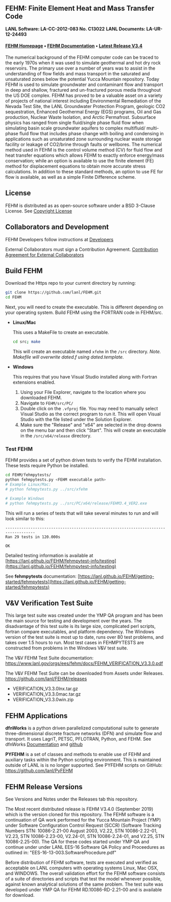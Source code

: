 ## FEHM: Finite Element Heat and Mass Transfer Code ##
**LANL Software: LA-CC-2012-083  No. C13022**
**LANL Documents: LA-UR-12-24493**


#### [FEHM Homepage](https://fehm.lanl.gov) • [FEHM Documentation](http://lanl.github.io/FEHM/) • [Latest Release V3.4](https://github.com/lanl/FEHM/releases/tag/v3.4.0)


The numerical background of the FEHM computer code can be traced to the early 1970s when it was used to simulate geothermal and hot dry rock reservoirs. The primary use over a number of years was to assist in the understanding of flow fields and mass transport in the saturated and unsaturated zones below the potential Yucca Mountain repository. Today FEHM is used to simulate groundwater and contaminant flow and transport in deep and shallow, fractured and un-fractured porous media throughout the US DOE complex. FEHM has proved to be a valuable asset on a variety of projects of national interest including Environmental Remediation of the Nevada Test Site, the LANL Groundwater Protection Program, geologic CO2 sequestration, Enhanced Geothermal Energy (EGS) programs, Oil and Gas production, Nuclear Waste Isolation, and Arctic Permafrost. Subsurface physics has ranged from single fluid/single phase fluid flow when simulating basin scale groundwater aquifers to complex multifluid/ multi-phase fluid flow that includes phase change with boiling and condensing in applications such as unsaturated zone surrounding nuclear waste storage facility or leakage of CO2/brine through faults or wellbores. The numerical method used in FEHM is the control volume method (CV) for fluid flow and heat transfer equations which allows FEHM to exactly enforce energy/mass conservation; while an option is available to use the finite element (FE) method for displacement equations to obtain more accurate stress calculations. In addition to these standard methods, an option to use FE for flow is available, as well as a simple Finite Difference scheme.


## License ##

FEHM is distributed as as open-source software under a BSD 3-Clause License. See [Copyright License](LICENSE.md)

## Collaborators and Development ##

FEHM Developers follow instructions at [Developers](develop.md)

External Collaborators must sign a Contribution Agreement. [Contribution Agreement for External Collaborators](CONTRIBUTING.md)

## Build FEHM ##

Download the Https repo to your current directory by running:

```bash
git clone https://github.com/lanl/FEHM.git
cd FEHM
```

Next, you will need to create the executable. This is different depending on your operating system. Build FEHM using the FORTRAN code in FEHM/src.

*	**Linux/Mac**

	This uses a MakeFile to create an executable.

	```bash
	cd src; make
	```
	This will create an executable named `xfehm` in the `/src` directory. *Note. Makefile will overwrite dated.f using dated.template.* 


*	**Windows**

	This requires that you have Visual Studio installed along with Fortran extensions enabled.

	1. Using your File Explorer, navigate to the location where you downloaded FEHM.
	2. Navigate to `FEHM/src/PC/`
	3. Double click on the `.vfproj` file. You may need to manually select Visual Studio as the correct program to run it. This will open Visual Studio with the file listed under the Solution Explorer.
	4. Make sure the "Release" and "x64" are selected in the drop downs on the menu bar and then click "Start". This will create an executable in the `/src/x64/release` directory.

### Test FEHM ###

FEHM provides a set of python driven tests to verify the FEHM installation. These tests require Python be installed.

```bash
cd FEHM/fehmpytests/
python fehmpytests.py <FEHM executable path>
# Example Linux/Mac:
# python fehmpytests.py ../src/xfehm

# Example Windows
# python fehmpytests.py ../src/PC/x64/release/FEHM3.4_VER2.exe
```

This will run a series of tests that will take several minutes to run and will look similar to this:

```
-----------------------------------------------------------------------------------
Ran 29 tests in 120.000s

OK

```

Detailed testing information is available at [https://lanl.github.io/FEHM/fehmpytest-info/testing](https://lanl.github.io/FEHM/fehmpytest-info/testing)

See **fehmpytests** documentation:
[https://lanl.github.io/FEHM/getting-started/fehmpytests](https://lanl.github.io/FEHM/getting-started/fehmpytests)



## V&V Verification Test Suite ##

This large test suite was created under the YMP QA program and has been the main source for testing and development over the years. The disadvantage of this test suite is its large size, complicated perl scripts, fortran compare executables, and platform dependency. The Windows version of the test suite is most up to date, runs over 80 test problems, and takes over 1.5 hours to run. Most test cases in FEHMPYTESTS are constructed from problems in the Windows V&V test suite.


The V&V FEHM Test Suite documentation: https://www.lanl.gov/orgs/ees/fehm/docs/FEHM_VERIFICATION_V3.3.0.pdf

The V&V FEHM Test Suite can be downloaded from Assets under Releases.
https://github.com/lanl/FEHM/releases
- VERIFICATION_V3.3.0lnx.tar.gz
- VERIFICATION_V3.3.0mac.tar.gz
- VERIFICATION_V3.3.0win.zip 


## FEHM Applications ##

**dfnWorks** is a python driven parallelized computational suite to generate three-dimensional discrete fracture networks (DFN) and simulate flow and transport. It uses LagriT, PETSC, PFLOTRAN, Python, and FEHM. See dfnWorks [Documentation](https://dfnworks.lanl.gov) and [github](https://github.com/lanl/dfnWorks)

**PYFEHM** is a set of classes and methods to enable use of FEHM and auxiliary tasks within the Python scripting environment. This is maintained outside of LANL is is no longer supported. See PYFEHM scripts on GitHub: https://github.com/lanl/PyFEHM


## FEHM Release Versions ##


See Versions and Notes under the Releases tab this repository.

The Most recent distributed release is FEHM V3.4.0 (September 2019) which is the version cloned for this repository. The FEHM software is a continuation of QA work performed for the Yucca Mountain Project (YMP) under Software Configuration Control Request (SCCR) (Software Tracking Numbers STN: 10086-2.21-00 August 2003, V2.22, STN 10086-2.22-01, V2.23, STN 10086-2.23-00, V2.24-01, STN 10086-2.24-01, and V2.25, STN 10086-2.25-00). 
The QA for these codes started under YMP QA and continue under under LANL EES-16 Software QA Policy and Proceedures as outlined in: "EES-16-13-003.SoftwareProcedure.pdf" 

Before distribution of FEHM software, tests are executed and verified as acceptable on LANL computers with operating systems Linux, Mac OSX, and WINDOWS. The overall validation effort for the FEHM software consists of a suite of directories and scripts that test the model whenever possible, against known analytical solutions of the same problem. The test suite was developed under YMP QA for FEHM RD.10086-RD-2.21-00 and is available for download.

